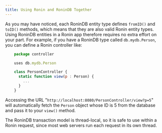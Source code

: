 ```yaml
---
title: Using Ronin and RoninDB Together
---
```


As you may have noticed, each RoninDB entity type defines `fromID()` and
`toID()` methods, which means that they are also valid Ronin entity types.
Using RoninDB entities in a Ronin app therefore requires no extra effort on
your part. For example, if you have a RoninDB type called `db.mydb.Person`,
you can define a Ronin controller like:

```js
    package controller

    uses db.mydb.Person

    class PersonController {
      static function view(p : Person) {
        ...
      }
    }
```

Accessing the URL "`http://localhost:8080/PersonController/view?p=5`" will
automatically fetch the `Person` object whose ID is 5 from the database and
pass it to your `view()` method.

The RoninDB transaction model is thread-local, so it is safe to use within a
Ronin request, since most web servers run each request in its own thread.
